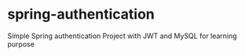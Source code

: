 # spring-authentication
Simple Spring authentication Project with JWT and MySQL for learning purpose
